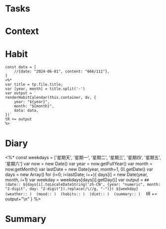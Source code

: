 # Tasks
# Context
# Habit

```dataviewjs-
const data = [
    //{date: "2024-06-01", content: "666/111"},
]
<%*
var title = tp.file.title;
var [year, month] = title.split('-')
var output = `
renderHabitCalendar(this.container, dv, {
    year: "${year}",
    month: "${month}",
    data: data,
})`
tR += output
%>
```

# Diary
<%*
const weekdays = ['星期天', '星期一', '星期二', '星期三', '星期四', '星期五', '星期六']
var now = new Date()
var year = now.getFullYear()
var month = now.getMonth()
var lastDate = new Date(year, month+1, 0).getDate()
var days = new Array()
for (i=0; i<lastDate; i++){
    days[i] = new Date(year, month, i+1)
    var weekday = weekdays[days[i].getDay()]
    var output = `## (date:: ${days[i].toLocaleDateString('zh-CN', {year: "numeric", month: "2-digit", day: "2-digit"}).replace(/\//g, "-")}) ${weekday}  (weather:: )  (mood:: )  (habits:: )  (diet:: )  (summary:: )  `
    tR += output+"\n"
}
%>
# Summary
